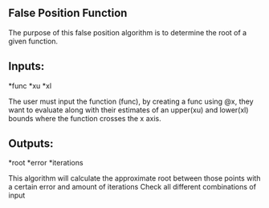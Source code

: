 ## False Position Function

The purpose of this false position algorithm is to determine the root of a given function.



## Inputs:

*func
*xu
*xl

The user must input the function (func), by creating a func using @x, they want to evaluate along with their
estimates of an upper(xu) and lower(xl) bounds where the function crosses the x
axis. 

## Outputs:

*root 
*error
*iterations

This algorithm will calculate the approximate root between those
points with a certain error and amount of iterations
Check all different combinations of input
